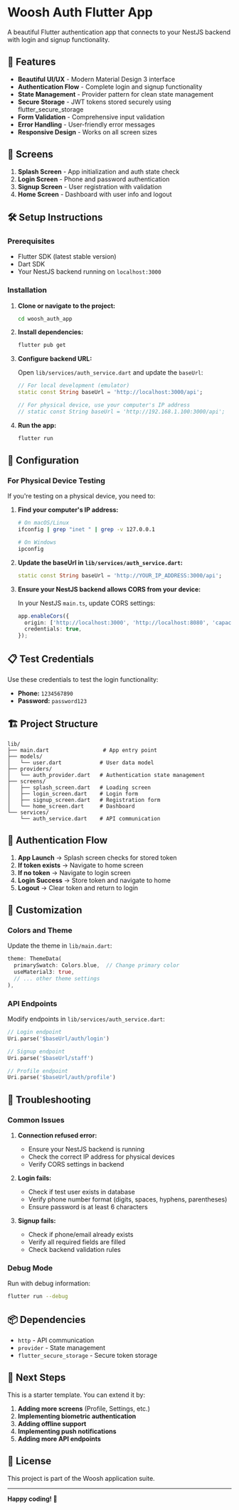 # Woosh Auth Flutter App

A beautiful Flutter authentication app that connects to your NestJS backend with login and signup functionality.

## 🚀 Features

- **Beautiful UI/UX** - Modern Material Design 3 interface
- **Authentication Flow** - Complete login and signup functionality
- **State Management** - Provider pattern for clean state management
- **Secure Storage** - JWT tokens stored securely using flutter_secure_storage
- **Form Validation** - Comprehensive input validation
- **Error Handling** - User-friendly error messages
- **Responsive Design** - Works on all screen sizes

## 📱 Screens

1. **Splash Screen** - App initialization and auth state check
2. **Login Screen** - Phone and password authentication
3. **Signup Screen** - User registration with validation
4. **Home Screen** - Dashboard with user info and logout

## 🛠 Setup Instructions

### Prerequisites

- Flutter SDK (latest stable version)
- Dart SDK
- Your NestJS backend running on `localhost:3000`

### Installation

1. **Clone or navigate to the project:**
   ```bash
   cd woosh_auth_app
   ```

2. **Install dependencies:**
   ```bash
   flutter pub get
   ```

3. **Configure backend URL:**
   
   Open `lib/services/auth_service.dart` and update the `baseUrl`:
   
   ```dart
   // For local development (emulator)
   static const String baseUrl = 'http://localhost:3000/api';
   
   // For physical device, use your computer's IP address
   // static const String baseUrl = 'http://192.168.1.100:3000/api';
   ```

4. **Run the app:**
   ```bash
   flutter run
   ```

## 🔧 Configuration

### For Physical Device Testing

If you're testing on a physical device, you need to:

1. **Find your computer's IP address:**
   ```bash
   # On macOS/Linux
   ifconfig | grep "inet " | grep -v 127.0.0.1
   
   # On Windows
   ipconfig
   ```

2. **Update the baseUrl in `lib/services/auth_service.dart`:**
   ```dart
   static const String baseUrl = 'http://YOUR_IP_ADDRESS:3000/api';
   ```

3. **Ensure your NestJS backend allows CORS from your device:**
   
   In your NestJS `main.ts`, update CORS settings:
   ```typescript
   app.enableCors({
     origin: ['http://localhost:3000', 'http://localhost:8080', 'capacitor://localhost', 'http://YOUR_IP_ADDRESS:3000'],
     credentials: true,
   });
   ```

## 📋 Test Credentials

Use these credentials to test the login functionality:

- **Phone:** `1234567890`
- **Password:** `password123`

## 🏗 Project Structure

```
lib/
├── main.dart                 # App entry point
├── models/
│   └── user.dart            # User data model
├── providers/
│   └── auth_provider.dart   # Authentication state management
├── screens/
│   ├── splash_screen.dart   # Loading screen
│   ├── login_screen.dart    # Login form
│   ├── signup_screen.dart   # Registration form
│   └── home_screen.dart     # Dashboard
└── services/
    └── auth_service.dart    # API communication
```

## 🔐 Authentication Flow

1. **App Launch** → Splash screen checks for stored token
2. **If token exists** → Navigate to home screen
3. **If no token** → Navigate to login screen
4. **Login Success** → Store token and navigate to home
5. **Logout** → Clear token and return to login

## 🎨 Customization

### Colors and Theme

Update the theme in `lib/main.dart`:

```dart
theme: ThemeData(
  primarySwatch: Colors.blue,  // Change primary color
  useMaterial3: true,
  // ... other theme settings
),
```

### API Endpoints

Modify endpoints in `lib/services/auth_service.dart`:

```dart
// Login endpoint
Uri.parse('$baseUrl/auth/login')

// Signup endpoint  
Uri.parse('$baseUrl/staff')

// Profile endpoint
Uri.parse('$baseUrl/auth/profile')
```

## 🐛 Troubleshooting

### Common Issues

1. **Connection refused error:**
   - Ensure your NestJS backend is running
   - Check the correct IP address for physical devices
   - Verify CORS settings in backend

2. **Login fails:**
   - Check if test user exists in database
   - Verify phone number format (digits, spaces, hyphens, parentheses)
   - Ensure password is at least 6 characters

3. **Signup fails:**
   - Check if phone/email already exists
   - Verify all required fields are filled
   - Check backend validation rules

### Debug Mode

Run with debug information:
```bash
flutter run --debug
```

## 📦 Dependencies

- `http` - API communication
- `provider` - State management
- `flutter_secure_storage` - Secure token storage

## 🚀 Next Steps

This is a starter template. You can extend it by:

1. **Adding more screens** (Profile, Settings, etc.)
2. **Implementing biometric authentication**
3. **Adding offline support**
4. **Implementing push notifications**
5. **Adding more API endpoints**

## 📄 License

This project is part of the Woosh application suite.

---

**Happy coding! 🚀** 